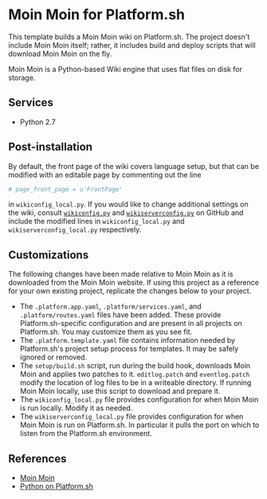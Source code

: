 # Moin Moin for Platform.sh

This template builds a Moin Moin wiki on Platform.sh.  The project doesn't include Moin Moin itself; rather, it includes build and deploy scripts that will download Moin Moin on the fly.

Moin Moin is a Python-based Wiki engine that uses flat files on disk for storage.

## Services

* Python 2.7

## Post-installation

By default, the front page of the wiki covers language setup, but that can be modified with an editable page by commenting out the line

```python
# page_front_page = u'FrontPage'
```

in `wikiconfig_local.py`. If you would like to change additional settings on the wiki, consult [`wikiconfig.py`](https://github.com/moinwiki/moin-1.9/blob/master/wikiconfig.py) and [`wikiserverconfig.py`](https://github.com/moinwiki/moin-1.9/blob/master/wikiserverconfig.py) on GitHub and include the modified lines in `wikiconfig_local.py` and `wikiserverconfig_local.py` respectively. 

## Customizations

The following changes have been made relative to Moin Moin as it is downloaded from the Moin Moin website.  If using this project as a reference for your own existing project, replicate the changes below to your project.

* The `.platform.app.yaml`, `.platform/services.yaml`, and `.platform/routes.yaml` files have been added.  These provide Platform.sh-specific configuration and are present in all projects on Platform.sh.  You may customize them as you see fit.
* The `.platform.template.yaml` file contains information needed by Platform.sh's project setup process for templates.  It may be safely ignored or removed.
* The `setup/build.sh` script, run during the build hook, downloads Moin Moin and applies two patches to it.  `editlog.patch` and `eventlog.patch` modify the location of log files to be in a writeable directory.  If running Moin Moin locally, use this script to download and prepare it.
* The `wikiconfig_local.py` file provides configuration for when Moin Moin is run locally.  Modify it as needed.
* The `wikiserverconfig_local.py` file provides configuration for when Moin Moin is run on Platform.sh.  In particular it pulls the port on which to listen from the Platform.sh environment.

## References

* [Moin Moin](https://moinmo.in/)
* [Python on Platform.sh](https://docs.platform.sh/languages/python.html)
